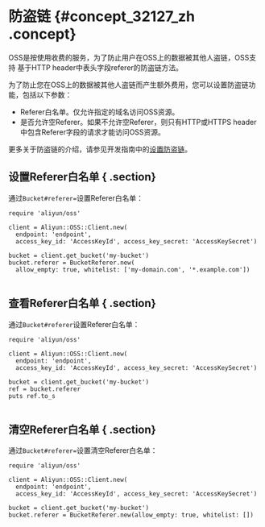 # 防盗链 {#concept_32127_zh .concept}

OSS是按使用收费的服务，为了防止用户在OSS上的数据被其他人盗链，OSS支持 基于HTTP header中表头字段referer的防盗链方法。

为了防止您在OSS上的数据被其他人盗链而产生额外费用，您可以设置防盗链功能，包括以下参数：

-   Referer白名单。仅允许指定的域名访问OSS资源。
-   是否允许空Referer。如果不允许空Referer，则只有HTTP或HTTPS header中包含Referer字段的请求才能访问OSS资源。

更多关于防盗链的介绍，请参见开发指南中的[设置防盗链](../../../../intl.zh-CN/开发指南/存储空间（Bucket）/设置防盗链.md#)。

## 设置Referer白名单 { .section}

通过`Bucket#referer=`设置Referer白名单：

```language-ruby
require 'aliyun/oss'

client = Aliyun::OSS::Client.new(
  endpoint: 'endpoint',
  access_key_id: 'AccessKeyId', access_key_secret: 'AccessKeySecret')

bucket = client.get_bucket('my-bucket')
bucket.referer = BucketReferer.new(
  allow_empty: true, whitelist: ['my-domain.com', '*.example.com'])
			
```

## 查看Referer白名单 { .section}

通过`Bucket#referer`设置Referer白名单：

```language-ruby
require 'aliyun/oss'

client = Aliyun::OSS::Client.new(
  endpoint: 'endpoint',
  access_key_id: 'AccessKeyId', access_key_secret: 'AccessKeySecret')

bucket = client.get_bucket('my-bucket')
ref = bucket.referer
puts ref.to_s
			
```

## 清空Referer白名单 { .section}

通过`Bucket#referer=`设置清空Referer白名单：

```language-ruby
require 'aliyun/oss'

client = Aliyun::OSS::Client.new(
  endpoint: 'endpoint',
  access_key_id: 'AccessKeyId', access_key_secret: 'AccessKeySecret')

bucket = client.get_bucket('my-bucket')
bucket.referer = BucketReferer.new(allow_empty: true, whitelist: [])
			
```


